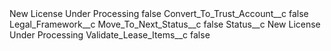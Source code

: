 <?xml version="1.0" encoding="UTF-8"?>
<CustomMetadata xmlns="http://soap.sforce.com/2006/04/metadata" xmlns:xsi="http://www.w3.org/2001/XMLSchema-instance" xmlns:xsd="http://www.w3.org/2001/XMLSchema">
    <label>New License Under Processing</label>
    <protected>false</protected>
    <values>
        <field>Convert_To_Trust_Account__c</field>
        <value xsi:type="xsd:boolean">false</value>
    </values>
    <values>
        <field>Legal_Framework__c</field>
        <value xsi:nil="true"/>
    </values>
    <values>
        <field>Move_To_Next_Status__c</field>
        <value xsi:type="xsd:boolean">false</value>
    </values>
    <values>
        <field>Status__c</field>
        <value xsi:type="xsd:string">New License Under Processing</value>
    </values>
    <values>
        <field>Validate_Lease_Items__c</field>
        <value xsi:type="xsd:boolean">false</value>
    </values>
</CustomMetadata>
